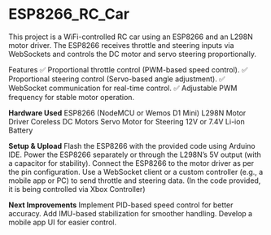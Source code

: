# ESP8266_RC_Car
This project is a WiFi-controlled RC car using an ESP8266 and an L298N motor driver. The ESP8266 receives throttle and steering inputs via WebSockets and controls the DC motor and servo steering proportionally.

Features
✅ Proportional throttle control (PWM-based speed control).
✅ Proportional steering control (Servo-based angle adjustment).
✅ WebSocket communication for real-time control.
✅ Adjustable PWM frequency for stable motor operation.

**Hardware Used**
ESP8266 (NodeMCU or Wemos D1 Mini)
L298N Motor Driver
Coreless DC Motors
Servo Motor for Steering
12V or 7.4V Li-ion Battery

**Setup & Upload**
Flash the ESP8266 with the provided code using Arduino IDE.
Power the ESP8266 separately or through the L298N’s 5V output (with a capacitor for stability).
Connect the ESP8266 to the motor driver as per the pin configuration.
Use a WebSocket client or a custom controller (e.g., a mobile app or PC) to send throttle and steering data. (In the code provided, it is being controlled via Xbox Controller)

**Next Improvements**
Implement PID-based speed control for better accuracy.
Add IMU-based stabilization for smoother handling.
Develop a mobile app UI for easier control.

